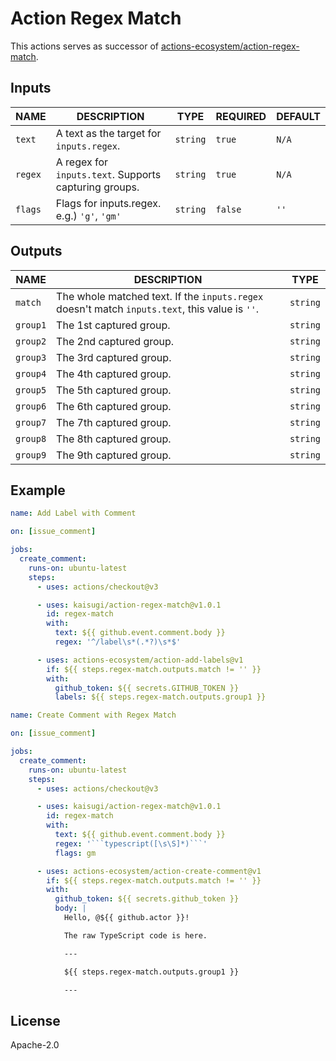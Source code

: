 # Action Regex Match

This actions serves as successor of [actions-ecosystem/action-regex-match](https://github.com/actions-ecosystem/action-regex-match).

## Inputs

|  NAME   |                      DESCRIPTION                      |   TYPE   | REQUIRED | DEFAULT |
| ------- | ----------------------------------------------------- | -------- | -------- | ------- |
| `text`  | A text as the target for `inputs.regex`.              | `string` | `true`   | `N/A`   |
| `regex` | A regex for `inputs.text`. Supports capturing groups. | `string` | `true`   | `N/A`   |
| `flags` | Flags for inputs.regex. e.g.) `'g'`, `'gm'`           | `string` | `false`  | `''`    |

## Outputs

|   NAME   |                                          DESCRIPTION                                           |   TYPE   |
| -------- | ---------------------------------------------------------------------------------------------- | -------- |
| `match`  | The whole matched text. If the `inputs.regex` doesn't match `inputs.text`, this value is `''`. | `string` |
| `group1` | The 1st captured group.                                                                        | `string` |
| `group2` | The 2nd captured group.                                                                        | `string` |
| `group3` | The 3rd captured group.                                                                        | `string` |
| `group4` | The 4th captured group.                                                                        | `string` |
| `group5` | The 5th captured group.                                                                        | `string` |
| `group6` | The 6th captured group.                                                                        | `string` |
| `group7` | The 7th captured group.                                                                        | `string` |
| `group8` | The 8th captured group.                                                                        | `string` |
| `group9` | The 9th captured group.                                                                        | `string` |

## Example

```yaml
name: Add Label with Comment

on: [issue_comment]

jobs:
  create_comment:
    runs-on: ubuntu-latest
    steps:
      - uses: actions/checkout@v3

      - uses: kaisugi/action-regex-match@v1.0.1
        id: regex-match
        with:
          text: ${{ github.event.comment.body }}
          regex: '^/label\s*(.*?)\s*$'

      - uses: actions-ecosystem/action-add-labels@v1
        if: ${{ steps.regex-match.outputs.match != '' }}
        with:
          github_token: ${{ secrets.GITHUB_TOKEN }}
          labels: ${{ steps.regex-match.outputs.group1 }}
```

```yaml
name: Create Comment with Regex Match

on: [issue_comment]

jobs:
  create_comment:
    runs-on: ubuntu-latest
    steps:
      - uses: actions/checkout@v3

      - uses: kaisugi/action-regex-match@v1.0.1
        id: regex-match
        with:
          text: ${{ github.event.comment.body }}
          regex: '```typescript([\s\S]*)```'
          flags: gm

      - uses: actions-ecosystem/action-create-comment@v1
        if: ${{ steps.regex-match.outputs.match != '' }}
        with:
          github_token: ${{ secrets.github_token }}
          body: |
            Hello, @${{ github.actor }}!

            The raw TypeScript code is here.

            ---

            ${{ steps.regex-match.outputs.group1 }}

            ---
```

## License

Apache-2.0